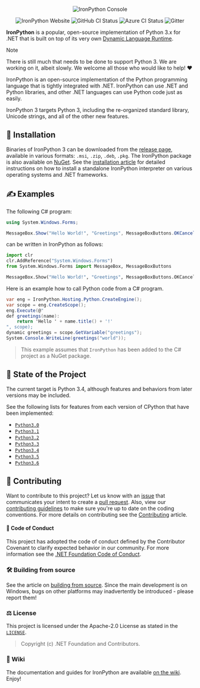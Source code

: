 <p align="center">
  <img alt="IronPython Console" src="https://github.com/user-attachments/assets/ea038aa3-36fa-42c3-b72f-a79ae06fdada" />
</p>

<p align="center">
  <a style="text-decoration:none" href="https://ironpython.net/">
    <img src="https://img.shields.io/badge/IronPython-Website-darkgreen" alt="IronPython Website" /></a>
  <a style="text-decoration:none" href="https://github.com/IronLanguages/ironpython3/actions?workflow=CI">
    <img src="https://github.com/IronLanguages/ironpython3/workflows/CI/badge.svg" alt="GitHub CI Status" /></a>
  <a style="text-decoration:none" href="https://dotnet.visualstudio.com/IronLanguages/_build/latest?definitionId=43">
    <img src="https://dotnet.visualstudio.com/IronLanguages/_apis/build/status/ironpython3" alt="Azure CI Status" /></a>
  <a style="text-decoration:none" href="https://gitter.im/IronLanguages/ironpython">
    <img src="https://badges.gitter.im/IronLanguages/ironpython.svg" alt="Gitter" /></a>
</p>

**IronPython** is a popular, open-source implementation of Python 3.x for .NET that is built on top of its very own [Dynamic Language Runtime](https://github.com/IronLanguages/dlr).

> [!NOTE]
> There is still much that needs to be done to support Python 3. We are working on it, albeit slowly.
> We welcome all those who would like to help! ❤️

IronPython is an open-source implementation of the Python programming language that is tightly integrated with .NET. IronPython can use .NET and Python libraries, and other .NET languages can use Python code just as easily.

IronPython 3 targets Python 3, including the re-organized standard library, Unicode strings, and all of the other new features.

## 🎁 Installation

Binaries of IronPython 3 can be downloaded from the [release page](https://github.com/IronLanguages/ironpython3/releases/latest), available in various formats: `.msi`, `.zip`, `.deb`, `.pkg`. The IronPython package is also available on [NuGet](https://www.nuget.org/packages/IronPython). See the [installation article](https://github.com/IronLanguages/ironpython3/wiki/Installing) for detailed instructions on how to install a standalone IronPython interpreter on various operating systems and .NET frameworks.

## ✍️ Examples

The following C# program:

```cs
using System.Windows.Forms;

MessageBox.Show("Hello World!", "Greetings", MessageBoxButtons.OKCancel);
```

can be written in IronPython as follows:

```py
import clr
clr.AddReference("System.Windows.Forms")
from System.Windows.Forms import MessageBox, MessageBoxButtons

MessageBox.Show("Hello World!", "Greetings", MessageBoxButtons.OKCancel)
```

Here is an example how to call Python code from a C# program.

```cs
var eng = IronPython.Hosting.Python.CreateEngine();
var scope = eng.CreateScope();
eng.Execute(@"
def greetings(name):
    return 'Hello ' + name.title() + '!'
", scope);
dynamic greetings = scope.GetVariable("greetings");
System.Console.WriteLine(greetings("world"));
```

> This example assumes that `IronPython` has been added to the C# project as a NuGet package.

## 🐍 State of the Project

The current target is Python 3.4, although features and behaviors from later versions may be included.

See the following lists for features from each version of CPython that have been implemented:

- [`Python3.0`](https://github.com/IronLanguages/ironpython3/wiki/WhatsNew%E2%80%90Python3.0)
- [`Python3.1`](https://github.com/IronLanguages/ironpython3/wiki/WhatsNew%E2%80%90Python3.1)
- [`Python3.2`](https://github.com/IronLanguages/ironpython3/wiki/WhatsNew%E2%80%90Python3.2)
- [`Python3.3`](https://github.com/IronLanguages/ironpython3/wiki/WhatsNew%E2%80%90Python3.3)
- [`Python3.4`](https://github.com/IronLanguages/ironpython3/wiki/WhatsNew%E2%80%90Python3.4)
- [`Python3.5`](https://github.com/IronLanguages/ironpython3/wiki/WhatsNew%E2%80%90Python3.5)
- [`Python3.6`](https://github.com/IronLanguages/ironpython3/wiki/WhatsNew%E2%80%90Python3.6)

## 🙋 Contributing

Want to contribute to this project? Let us know with an [issue](https://github.com/IronLanguages/IronPython3/issues) that communicates your intent to create a [pull request](https://github.com/IronLanguages/IronPython3/pulls). Also, view our [contributing guidelines](CONTRIBUTING.md) to make sure you're up to date on the coding conventions.
For more details on contributing see the [Contributing](CONTRIBUTING.md) article.

#### 🫡 Code of Conduct
This project has adopted the code of conduct defined by the Contributor Covenant to clarify expected behavior in our community.
For more information see the [.NET Foundation Code of Conduct](https://dotnetfoundation.org/code-of-conduct).

### 🛠️ Building from source

See the article on [building from source](https://github.com/IronLanguages/ironpython3/wiki/Building). Since the main development is on Windows, bugs on other platforms may inadvertently be introduced - please report them!

### ⚖️ License

This project is licensed under the Apache-2.0 License as stated in the [`LICENSE`](https://github.com/IronLanguages/ironpython3/blob/56d1799/LICENSE).
> Copyright (c) .NET Foundation and Contributors.

### 📝 Wiki

The documentation and guides for IronPython are available [on the wiki](https://github.com/IronLanguages/ironpython3/wiki). Enjoy!
